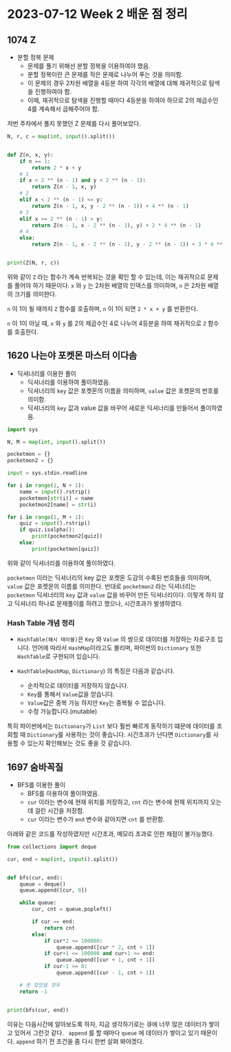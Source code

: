 # 2023-07-12 Week 2 배운 점 정리

## 1074 Z

+ 분할 정복 문제
    + 문제를 풀기 위해선 분할 정복을 이용하여야 했음.
    + 분할 정복이란 큰 문제를 작은 문제로 나누어 푸는 것을 의미함.
    + 이 문제의 경우 2차원 배열을 4등분 하여 각각의 배열에 대해 재귀적으로 탐색을 진행하여야 함.
    + 이때, 재귀적으로 탐색을 진행할 때마다 4등분을 하여야 하므로 2의 제곱수인 4를 계속해서 곱해주어야 함.

저번 주차에서 풀지 못했던 Z 문제를 다시 풀어보았다.

```python
N, r, c = map(int, input().split())


def Z(n, x, y):
    if n == 1:
        return 2 * x + y
    # 1
    if x < 2 ** (n - 1) and y < 2 ** (n - 1):
        return Z(n - 1, x, y)
    # 2
    elif x < 2 ** (n - 1) <= y:
        return Z(n - 1, x, y - 2 ** (n - 1)) + 4 ** (n - 1)
    # 3
    elif x >= 2 ** (n - 1) > y:
        return Z(n - 1, x - 2 ** (n - 1), y) + 2 * 4 ** (n - 1)
    # 4
    else:
        return Z(n - 1, x - 2 ** (n - 1), y - 2 ** (n - 1)) + 3 * 4 ** (n - 1)


print(Z(N, r, c))
```

위와 같이 `Z` 라는 함수가 계속 반복되는 것을 확인 할 수 있는데, 이는 재귀적으로 문제를 풀어야 하기 때문이다.
`x` 와 `y` 는 2차원 배열의 인덱스를 의미하며, `n` 은 2차원 배열의 크기를 의미한다.

`n` 이 1이 될 때까지 `Z` 함수를 호출하며, `n` 이 1이 되면 `2 * x + y` 를 반환한다.

`n` 이 1이 아닐 때, `x` 와 `y` 를 2의 제곱수인 4로 나누어 4등분을 하여 재귀적으로 `Z` 함수를 호출한다.

## 1620 나는야 포켓몬 마스터 이다솜

+ 딕셔너리를 이용한 풀이
    + 딕셔너리를 이용하여 풀이하였음.
    + 딕셔너리의 `key` 값은 포켓몬의 이름을 의미하며, `value` 값은 포켓몬의 번호를 의미함.
    + 딕셔너리의 `key` 값과 value 값을 바꾸어 새로운 딕셔너리를 만들어서 풀이하였음.

```python
import sys

N, M = map(int, input().split())

pocketmon = {}
pocketmon2 = {}

input = sys.stdin.readline

for i in range(1, N + 1):
    name = input().rstrip()
    pocketmon[str(i)] = name
    pocketmon2[name] = str(i)

for i in range(1, M + 1):
    quiz = input().rstrip()
    if quiz.isalpha():
        print(pocketmon2[quiz])
    else:
        print(pocketmon[quiz])
```

위와 같이 딕셔너리를 이용하여 풀이하였다.

`pocketmon` 이라는 딕셔너리의 key 값은 포켓몬 도감의 수록된 번호들을 의미하며, `value` 값은 포켓몬의 이름를 의미한다.
반대로 `pocketmon2` 라는 딕셔너리는 `pocketmon` 딕셔너리의 `key` 값과 `value` 값을 바꾸어 만든 딕셔너리이다.
이렇게 하지 않고 딕셔너리 하나로 문제풀이를 하려고 했으나, 시간초과가 발생하였다.

### Hash Table 개념 정리

- `HashTable(해시 테이블)`은 `Key` 와 `Value` 의 쌍으로 데이터를 저장하는 자료구조 입니다.
  언어에 따라서 `HashMap`이라고도 불리며, 파이썬의 `Dictionary` 또한 `HashTable`로 구현되어 있습니다.


- `HashTable`(`HashMap`, `Dictionary`) 의 특징은 다음과 같습니다.

    - 순차적으로 데이터를 저장하지 않습니다.
    - `Key`를 통해서 `Value`값을 얻습니다.
    - `Value`값은 중복 가능 하지만 `Key`는 중복될 수 없습니다.
    - 수정 가능합니다.(mutable)

특히 파이썬에서는 `Dictionary`가 `List` 보다 훨씬 빠르게 동작하기 떄문에 데이터를 조회할 때 `Dictionary`를 사용하는 것이 좋습니다.
시간초과가 난다면 `Dictionary`를 사용할 수 있는지 확인해보는 것도 좋을 것 같습니다.

## 1697 숨바꼭질

+ BFS를 이용한 풀이
    + BFS를 이용하여 풀이하였음.
    + `cur` 이라는 변수에 현재 위치를 저장하고, `cnt` 라는 변수에 현재 위치까지 오는데 걸린 시간을 저장함.
    + `cur` 이라는 변수가 `end` 변수와 같아지면 `cnt` 를 반환함.

아래와 같은 코드를 작성하였지만 시간초과, 메모리 초과로 인한 채점이 불가능했다.


``` python
from collections import deque

cur, end = map(int, input().split())


def bfs(cur, end):
    queue = deque()
    queue.append([cur, 0])

    while queue:
        cur, cnt = queue.popleft()

        if cur == end:
            return cnt
        else:
            if cur*2 <= 100000: 
                queue.append([cur * 2, cnt + 1])
            if cur+1 <= 100000 and cur+1 <= end:
                queue.append([cur + 1, cnt + 1])
            if cur-1 >= 0:
                queue.append([cur - 1, cnt + 1])

    # 못 찾았을 경우
    return -1


print(bfs(cur, end))
```

이유는 다음시간에 알아보도록 하자, 지금 생각하기로는 큐에 너무 많은 데이터가 쌓이고 있어서 그런것 같다. ` append` 를 할 때마다 `queue` 에 데이터가 쌓이고 있기 때문이다.
`append` 하기 전 조건을 좀 다시 한번 살펴 봐야겠다.